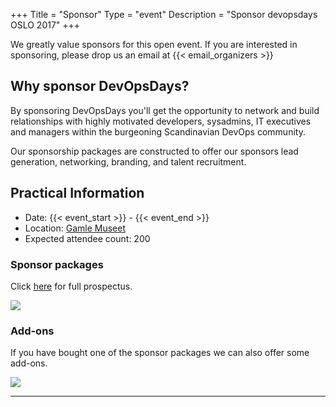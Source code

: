 +++
Title = "Sponsor"
Type = "event"
Description = "Sponsor devopsdays OSLO 2017"
+++

We greatly value sponsors for this open event. If you are interested in sponsoring, please drop us an email at {{< email_organizers >}}

</hr>

<h2>Why sponsor DevOpsDays?</h2>
By sponsoring DevOpsDays you'll get the opportunity to network and build relationships with highly motivated developers, sysadmins, IT executives and managers within the burgeoning Scandinavian DevOps community.

Our sponsorship packages are constructed to offer our sponsors lead generation, networking, branding, and talent recruitment.

<h2>Practical Information</h2>
<ul>
  <li>Date: {{< event_start >}} - {{< event_end >}}</li>
  <li>Location: <a href="http://www.gamlemuseet.no/english/">Gamle Museet</a></li>
  <li>Expected attendee count: 200</li>
</ul>

### Sponsor packages

Click <a href="https://assets.devopsdays.org/events/2017/oslo/DevOpsdays17_partnership_prospectus.pdf" target="_blank">here</a> for full prospectus.

<img src="/events/2017-oslo/sponsorship-packages.png" style="max-width: 100%; height: auto; width: auto\9;">

### Add-ons
If you have bought one of the sponsor packages we can also offer some add-ons.

<img src="/events/2017-oslo/sponsorship-exclusive-packages.png" style="max-width: 100%; height: auto; width: auto\9;">

<hr/>
